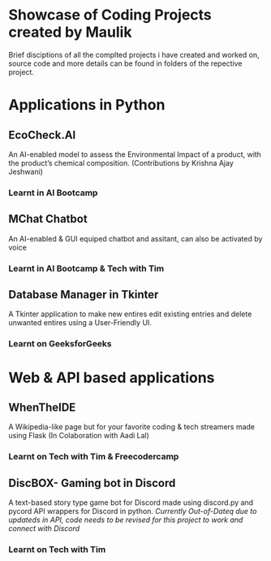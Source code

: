 # Showcase of Coding Projects created by Maulik

Brief disciptions of all the complted projects i have created and worked on, source code and more details can be found in folders of the repective project.

# Applications in Python

## EcoCheck.AI

An AI-enabled model to assess the Environmental Impact of a product, with the product’s chemical composition. (Contributions by Krishna Ajay Jeshwani)

### Learnt in AI Bootcamp

## MChat Chatbot 

An AI-enabled & GUI equiped chatbot and assitant, can also be activated by voice

### Learnt in AI Bootcamp & Tech with Tim

## Database Manager in Tkinter

A Tkinter application to make new entires edit existing entries and delete unwanted entires using a User-Friendly UI.

### Learnt on GeeksforGeeks

# Web & API based applications

## WhenTheIDE

A Wikipedia-like page but for your favorite coding & tech streamers made using Flask (In Colaboration with Aadi Lal)

### Learnt on Tech with Tim & Freecodercamp

## DiscBOX- Gaming bot in Discord

A text-based story type game bot for Discord made using discord.py and pycord API wrappers for Discord in python.
*Currently Out-of-Dateq due to updateds in API, code needs to be revised for this project to work and connect with Discord*

### Learnt on Tech with Tim
